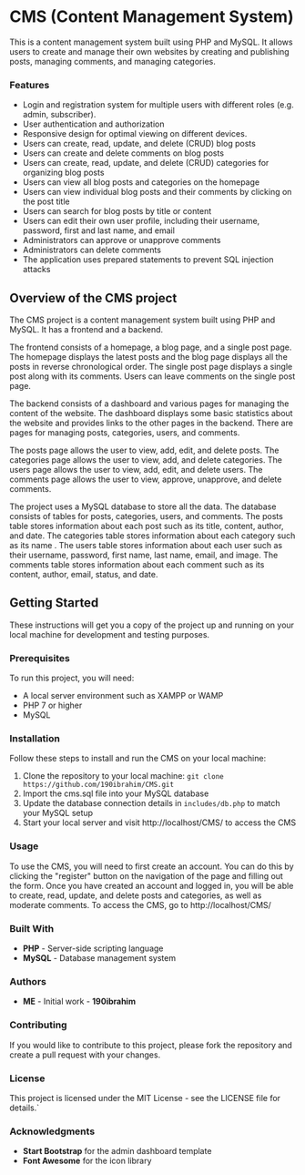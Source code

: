 # CMS (Content Management System)

This is a content management system built using PHP and MySQL. It allows users to create and manage their own websites by creating and publishing posts, managing comments, and managing categories.

### Features
* Login and registration system for multiple users with different roles (e.g. admin, subscriber).
* User authentication and authorization
* Responsive design for optimal viewing on different devices.
* Users can create, read, update, and delete (CRUD) blog posts
* Users can create and delete comments on blog posts
* Users can create, read, update, and delete (CRUD) categories for organizing blog posts
* Users can view all blog posts and categories on the homepage
* Users can view individual blog posts and their comments by clicking on the post title
* Users can search for blog posts by title or content
* Users can edit their own user profile, including their username, password, first and last name, and email
* Administrators can approve or unapprove comments
* Administrators can delete comments
* The application uses prepared statements to prevent SQL injection attacks
## Overview of the CMS project
The CMS project is a content management system built using PHP and MySQL. It has a frontend and a backend.

The frontend consists of a homepage, a blog page, and a single post page. The homepage displays the latest posts and the blog page displays all the posts in reverse chronological order. The single post page displays a single post along with its comments. Users can leave comments on the single post page.

The backend consists of a dashboard and various pages for managing the content of the website. The dashboard displays some basic statistics about the website and provides links to the other pages in the backend. There are pages for managing posts, categories, users, and comments.

The posts page allows the user to view, add, edit, and delete posts. The categories page allows the user to view, add, and delete categories. The users page allows the user to view, add, edit, and delete users. The comments page allows the user to view, approve, unapprove, and delete comments.

The project uses a MySQL database to store all the data. The database consists of tables for posts, categories, users, and comments. The posts table stores information about each post such as its title, content, author, and date. The categories table stores information about each category such as its name . The users table stores information about each user such as their username, password, first name, last name, email, and image. The comments table stores information about each comment such as its content, author, email, status, and date.

## Getting Started
These instructions will get you a copy of the project up and running on your local machine for development and testing purposes.

### Prerequisites
To run this project, you will need:
* A local server environment such as XAMPP or WAMP
* PHP 7 or higher
* MySQL

### Installation
Follow these steps to install and run the CMS on your local machine:

1. Clone the repository to your local machine: `git clone https://github.com/190ibrahim/CMS.git`
2. Import the cms.sql file into your MySQL database
3. Update the database connection details in `includes/db.php` to match your MySQL setup
4. Start your local server and visit http://localhost/CMS/ to access the CMS

### Usage
To use the CMS, you will need to first create an account. You can do this by clicking the "register" button on the navigation of the page and filling out the form. Once you have created an account and logged in, you will be able to create, read, update, and delete posts and categories, as well as moderate comments.
To access the CMS, go to http://localhost/CMS/

### Built With
* **PHP** - Server-side scripting language
* **MySQL** - Database management system

### Authors
* **ME** - Initial work - **190ibrahim**

### Contributing
If you would like to contribute to this project, please fork the repository and create a pull request with your changes.

### License
This project is licensed under the MIT License - see the LICENSE file for details.`

### Acknowledgments
* **Start Bootstrap** for the admin dashboard template
* **Font Awesome** for the icon library


